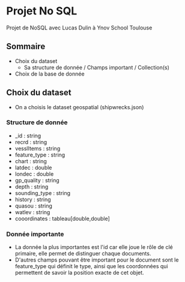 # Projet No SQL 
Projet de NoSQL avec Lucas Dulin à Ynov School Toulouse


## Sommaire

- Choix du dataset
  - Sa structure de donnée / Champs important / Collection(s)
- Choix de la base de donnée




## Choix du dataset

- On a choisis le dataset geospatial (shipwrecks.json)

### Structure de donnée

- _id : string
- recrd : string
- vesslItems : string
- feature_type : string
- chart : string
- latdec : double
- londec : double
- gp_quality : string
- depth : string
- sounding_type : string
- history : string
- quasou : string
- watlev : string
- cooordinates : tableau[double,double]

### Donnée importante

- La donnée la plus importantes est l'id car elle joue le rôle de clé primaire, elle permet de distinguer chaque documents.
- D'autres champs pouvant être important pour le document sont le feature_type qui définit le type, ainsi que les coordonnées qui permettent de savoir la position exacte de cet objet.

